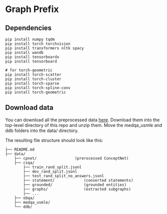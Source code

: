 # Graph Prefix
## Dependencies
```
pip install numpy tqdm
pip install torch torchvision
pip install transformers nltk spacy
pip install wandb
pip install tensorboardx
pip install tensorboard

# for torch-geometric
pip install torch-scatter
pip install torch-cluster
pip install torch-sparse
pip install torch-spline-conv
pip install torch-geometric
```
## Download data
You can download all the preprocessed data [here](https://drive.google.com/drive/folders/1T6B4nou5P3u-6jr0z6e3IkitO8fNVM6f?usp=sharing). Download them into the top-level directory of this repo and unzip them. Move the medqa_usmle and ddb folders into the data/ directory.

The resulting file structure should look like this:
```
├── README.md
├── data/
    ├── cpnet/                 (prerocessed ConceptNet)
    ├── csqa/
        ├── train_rand_split.jsonl
        ├── dev_rand_split.jsonl
        ├── test_rand_split_no_answers.jsonl
        ├── statement/             (converted statements)
        ├── grounded/              (grounded entities)
        ├── graphs/                (extracted subgraphs)
        ├── ...
    ├── obqa/
    ├── medqa_usmle/
    └── ddb/
```
